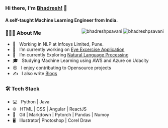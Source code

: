 ### Hi there, I'm [Bhadresh!](https://www.linkedin.com/in/bhadreshsavani/) 👋

<h4> A self-taught Machine Learning Engineer from India.</h4>

<img align="right" src="https://github-readme-stats.vercel.app/api/top-langs/?username=bhadreshpsavani&layout=compact&hide=html&theme=onedark" alt="bhadreshpsavani" />
<img align="right" src="https://github-readme-stats.vercel.app/api?username=bhadreshpsavani&show_icons=true&theme=onedark" alt="bhadreshpsavani" />

<h3> 👨🏻‍💻 About Me </h3>

- 💼 &nbsp; Working in NLP at Infosys Limited, Pune.
- 🔭 &nbsp; I’m currently working on [Eye Excercise Application](https://github.com/bhadreshpsavani/EyeExerciseApp)
- 🌱 &nbsp; I’m currently Exploring [Natural Language Processing](https://github.com/bhadreshpsavani/UnderstandingNLP)
- 🎓 &nbsp; Studying Machine Learning using AWS and Azure on Udacity
- 😍 &nbsp; I enjoy contributing to Opensource projects
- ✍️ &nbsp; I also write [Blogs](https://medium.com/@bhadreshpsavani)


<h3>🛠 Tech Stack</h3>

- 💻 &nbsp; Python | Java 
- 🌐 &nbsp; HTML | CSS | Angular | ReactJS 
- 🔧 &nbsp; Git | Markdown | Pytorch | Pandas | Numoy
- 🖥 &nbsp; Illustrator| Photoshop | Corel Draw
